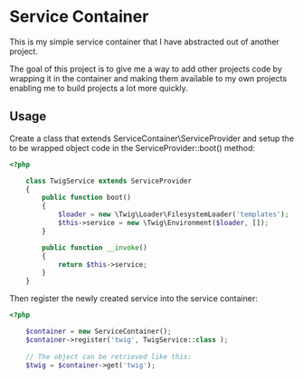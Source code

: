 # Service Container

This is my simple service container that I have abstracted out of another project.

The goal of this project is to give me a way to add other projects code by wrapping it in the container 
and making them available to my own projects enabling me to build projects a lot more quickly.

## Usage

Create a class that extends ServiceContainer\ServiceProvider and setup the to be wrapped object code
in the ServiceProvider::boot() method:

```php
<?php

    class TwigService extends ServiceProvider
    {
        public function boot()
        {
            $loader = new \Twig\Loader\FilesystemLoader('templates');
            $this->service = new \Twig\Environment($loader, []);
        }

        public function __invoke()
        {
            return $this->service;
        }
    }
```

Then register the newly created service into the service container:

```php
<?php

    $container = new ServiceContainer();
    $container->register('twig', TwigService::class );
    
    // The object can be retrieved like this:
    $twig = $container->get('twig');

```
